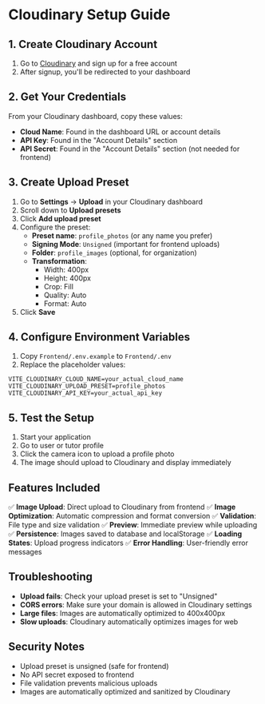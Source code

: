 # Cloudinary Setup Guide

## 1. Create Cloudinary Account
1. Go to [Cloudinary](https://cloudinary.com/) and sign up for a free account
2. After signup, you'll be redirected to your dashboard

## 2. Get Your Credentials
From your Cloudinary dashboard, copy these values:
- **Cloud Name**: Found in the dashboard URL or account details
- **API Key**: Found in the "Account Details" section
- **API Secret**: Found in the "Account Details" section (not needed for frontend)

## 3. Create Upload Preset
1. Go to **Settings** → **Upload** in your Cloudinary dashboard
2. Scroll down to **Upload presets**
3. Click **Add upload preset**
4. Configure the preset:
   - **Preset name**: `profile_photos` (or any name you prefer)
   - **Signing Mode**: `Unsigned` (important for frontend uploads)
   - **Folder**: `profile_images` (optional, for organization)
   - **Transformation**: 
     - Width: 400px
     - Height: 400px
     - Crop: Fill
     - Quality: Auto
     - Format: Auto
5. Click **Save**

## 4. Configure Environment Variables
1. Copy `Frontend/.env.example` to `Frontend/.env`
2. Replace the placeholder values:

```env
VITE_CLOUDINARY_CLOUD_NAME=your_actual_cloud_name
VITE_CLOUDINARY_UPLOAD_PRESET=profile_photos
VITE_CLOUDINARY_API_KEY=your_actual_api_key
```

## 5. Test the Setup
1. Start your application
2. Go to user or tutor profile
3. Click the camera icon to upload a profile photo
4. The image should upload to Cloudinary and display immediately

## Features Included
✅ **Image Upload**: Direct upload to Cloudinary from frontend
✅ **Image Optimization**: Automatic compression and format conversion
✅ **Validation**: File type and size validation
✅ **Preview**: Immediate preview while uploading
✅ **Persistence**: Images saved to database and localStorage
✅ **Loading States**: Upload progress indicators
✅ **Error Handling**: User-friendly error messages

## Troubleshooting
- **Upload fails**: Check your upload preset is set to "Unsigned"
- **CORS errors**: Make sure your domain is allowed in Cloudinary settings
- **Large files**: Images are automatically optimized to 400x400px
- **Slow uploads**: Cloudinary automatically optimizes images for web

## Security Notes
- Upload preset is unsigned (safe for frontend)
- No API secret exposed to frontend
- File validation prevents malicious uploads
- Images are automatically optimized and sanitized by Cloudinary